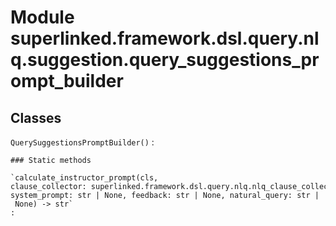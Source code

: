 Module superlinked.framework.dsl.query.nlq.suggestion.query_suggestions_prompt_builder
======================================================================================

Classes
-------

`QuerySuggestionsPromptBuilder()`
:   

    ### Static methods

    `calculate_instructor_prompt(cls, clause_collector: superlinked.framework.dsl.query.nlq.nlq_clause_collector.NLQClauseCollector, system_prompt: str | None, feedback: str | None, natural_query: str | None) ‑> str`
    :